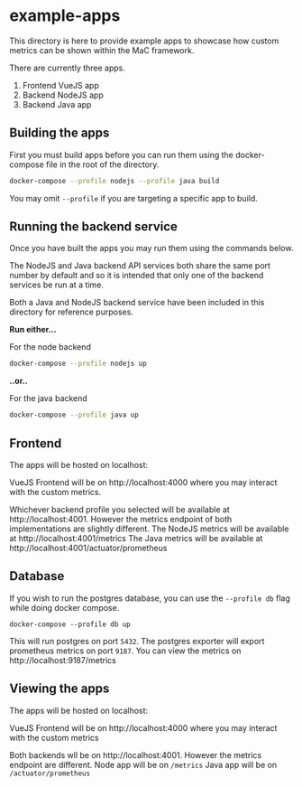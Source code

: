 # example-apps

This directory is here to provide example apps to showcase how custom metrics can be shown within the MaC framework.

There are currently three apps.

1. Frontend VueJS app
1. Backend NodeJS app
1. Backend Java app

## Building the apps

First you must build apps before you can run them using the docker-compose file in the root of the directory.

```sh
docker-compose --profile nodejs --profile java build 
```

You may omit `--profile` if you are targeting a specific app to build.

## Running the backend service

Once you have built the apps you may run them using the commands below.

The NodeJS and Java backend API services both share the same port number by default and so it is intended that only one of the backend services be run at a time.

Both a Java and NodeJS backend service have been included in this directory for reference purposes.

**Run either...**

For the node backend
```sh
docker-compose --profile nodejs up
```

**..or..**

For the java backend
```sh
docker-compose --profile java up
```

## Frontend

The apps will be hosted on localhost:

VueJS Frontend will be on http://localhost:4000 where you may interact with the custom metrics.

Whichever backend profile you selected will be available at http://localhost:4001. However the metrics endpoint of both implementations are slightly different.
The NodeJS metrics will be available at http://localhost:4001/metrics
The Java metrics will be available at http://localhost:4001/actuator/prometheus

## Database

If you wish to run the postgres database, you can use the `--profile db` flag while doing docker compose.

```
docker-compose --profile db up
```

This will run postgres on port `5432`. The postgres exporter will export prometheus metrics on port `9187`.
You can view the metrics on http://localhost:9187/metrics

## Viewing the apps

The apps will be hosted on localhost:

VueJS Frontend will be on http://localhost:4000 where you may interact with the custom metrics

Both backends wll be on http://localhost:4001. However the metrics endpoint are different.
Node app will be on `/metrics`
Java app will be on `/actuator/prometheus`


